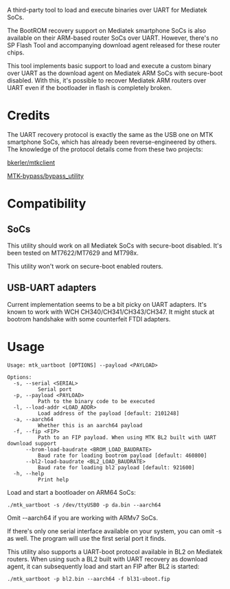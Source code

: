 A third-party tool to load and execute binaries over UART for Mediatek SoCs.

The BootROM recovery support on Mediatek smartphone SoCs is also available on their ARM-based router SoCs over UART. However, there's no SP Flash Tool and accompanying download agent released for these router chips.

This tool implements basic support to load and execute a custom binary over UART as the download agent on Mediatek ARM SoCs with secure-boot disabled. With this, it's possible to recover Mediatek ARM routers over UART even if the bootloader in flash is completely broken.

# Credits
The UART recovery protocol is exactly the same as the USB one on MTK smartphone SoCs, which has already been reverse-engineered by others. The knowledge of the protocol details come from these two projects:

[bkerler/mtkclient](https://github.com/bkerler/mtkclient)

[MTK-bypass/bypass_utility](https://github.com/MTK-bypass/bypass_utility)

# Compatibility

## SoCs

This utility should work on all Mediatek SoCs with secure-boot disabled. It's been tested on MT7622/MT7629 and MT798x.

This utility won't work on secure-boot enabled routers.

## USB-UART adapters
Current implementation seems to be a bit picky on UART adapters. It's known to work with WCH CH340/CH341/CH343/CH347. It might stuck at bootrom handshake with some counterfeit FTDI adapters.

# Usage

```
Usage: mtk_uartboot [OPTIONS] --payload <PAYLOAD>

Options:
  -s, --serial <SERIAL>
          Serial port
  -p, --payload <PAYLOAD>
          Path to the binary code to be executed
  -l, --load-addr <LOAD_ADDR>
          Load address of the payload [default: 2101248]
  -a, --aarch64
          Whether this is an aarch64 payload
  -f, --fip <FIP>
          Path to an FIP payload. When using MTK BL2 built with UART download support
      --brom-load-baudrate <BROM_LOAD_BAUDRATE>
          Baud rate for loading bootrom payload [default: 460800]
      --bl2-load-baudrate <BL2_LOAD_BAUDRATE>
          Baud rate for loading bl2 payload [default: 921600]
  -h, --help
          Print help
```

Load and start a bootloader on ARM64 SoCs:

```
./mtk_uartboot -s /dev/ttyUSB0 -p da.bin --aarch64
```

Omit --aarch64 if you are working with ARMv7 SoCs.

If there's only one serial interface available on your system, you can omit -s as well. The program will use the first serial port it finds.

This utility also supports a UART-boot protocol available in BL2 on Mediatek routers. When using such a BL2 built with UART recovery as download agent, it can subsequently load and start an FIP after BL2 is started:

```
./mtk_uartboot -p bl2.bin --aarch64 -f bl31-uboot.fip
```

